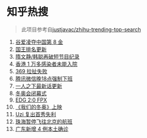 # 知乎热搜

> 此项目参考自[justjavac/zhihu-trending-top-search](https://github.com/justjavac/zhihu-trending-top-search/blob/main/utils.ts)

<!-- BEGIN -->
  <!-- 最后更新时间:Sat Feb 19 2022 15:11:25 GMT+0000 (Coordinated Universal Time) -->
  1. [谷爱凌夺中国第 8 金](https://www.zhihu.com/search?q=谷爱凌)
1. [国王排名更新](https://www.zhihu.com/search?q=国王排名)
1. [隋文静/韩聪再破短节目纪录](https://www.zhihu.com/search?q=隋文静/韩聪)
1. [香港 1 万多感染者未能入院](https://www.zhihu.com/search?q=香港疫情)
1. [369 拉扯失败](https://www.zhihu.com/search?q=tes)
1. [腾讯微信晚18点强制下班](https://www.zhihu.com/search?q=腾讯微信)
1. [一人之下最新话更新](https://www.zhihu.com/search?q=一人之下)
1. [冬奥会闭幕式](https://www.zhihu.com/search?q=冬奥会闭幕式)
1. [EDG 2:0 FPX](https://www.zhihu.com/search?q=edg)
1. [《我们的冬奥》上映](https://www.zhihu.com/search?q=我们的冬奥)
1. [Uzi 复出首秀失利](https://www.zhihu.com/search?q=Uzi)
1. [珠海暂停飞往北京的航班](https://www.zhihu.com/search?q=珠海疫情)
1. [广东新增 4 例本土确诊](https://www.zhihu.com/search?q=广东新增)
  <!-- END -->